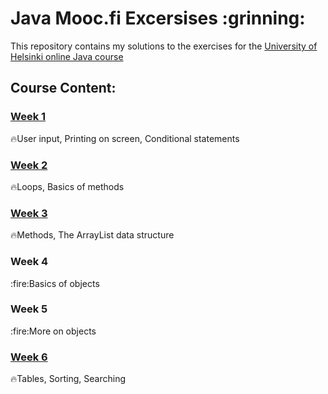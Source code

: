 <h1> Java Mooc.fi Excersises :grinning:</h1>


This repository contains my solutions to the exercises for the [University of Helsinki online Java course](https://moocfi.github.io/courses/2013/programming-part-1/)
<h2>Course Content:</h2>

[<h3>Week 1</h3>](https://github.com/ekaterinadvolkova/Java-exercises-from-Mooc.fi-course/tree/main/Week1)

:fire:User input, Printing on screen, Conditional statements

[<h3>Week 2</h3>](https://github.com/ekaterinadvolkova/Java-exercises-from-Mooc.fi-course/tree/main/Week_2)
:fire:Loops, Basics of methods

[<h3>Week 3</h3>](https://github.com/ekaterinadvolkova/Java-exercises-from-Mooc.fi-course/tree/main/Week_3)
:fire:Methods, The ArrayList data structure

<h3>Week 4</h3>
:fire:Basics of objects

<h3>Week 5</h3>
:fire:More on objects

[<h3>Week 6</h3>](https://github.com/ekaterinadvolkova/Java-exercises-from-Mooc.fi-course/tree/main/Week_6)
:fire:Tables, Sorting, Searching
